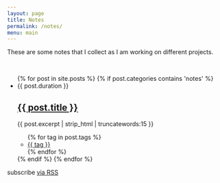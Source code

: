 ```yaml
---
layout: page
title: Notes
permalink: /notes/
menu: main
---
```

<p>These are some notes that I collect as I am working on different projects.</p>
<br>
<div class="home">
  <ul class="post-list">
    {% for post in site.posts %}
      {% if post.categories contains 'notes' %}
        <li>
          <span class="post-meta1">{{ post.duration }}</span>
          <h2>
          <a class="post-link" href="{{ post.url | prepend: site.baseurl }}">{{ post.title }}</a>
          </h2>
          <p>{{ post.excerpt | strip_html | truncatewords:15 }}</p>
          <ul class="tag_list" style="margin-left:0px;">
            {% for tag in post.tags %}
            <li class="inline archive_list"><a class="badge badge-default" href="/tag/{{ tag }}">{{ tag }}</a></li>
            {% endfor %}
          </ul>
        </li>
      {% endif %}
    {% endfor %}
  </ul>
  <p class="rss-subscribe">subscribe <a href="{{ "/feed.xml" | prepend: site.baseurl }}">via RSS</a></p>
</div>